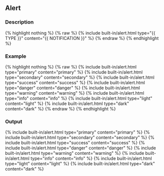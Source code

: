 ## Alert 

### Description

{% highlight nothing %}
{% raw %}
{% include built-in/alert.html type="{{ TYPE }}" content="{{ NOTIFICATION }}" %}
{% endraw %}
{% endhighlight %}

### Example

{% highlight nothing %}
{% raw %}
{% include built-in/alert.html type="primary" content="primary" %}
{% include built-in/alert.html type="secondary" content="secondary" %}
{% include built-in/alert.html type="success" content="success" %}
{% include built-in/alert.html type="danger" content="danger" %}
{% include built-in/alert.html type="warning" content="warning" %}
{% include built-in/alert.html type="info" content="info" %}
{% include built-in/alert.html type="light" content="light" %}
{% include built-in/alert.html type="dark" content="dark" %}
{% endraw %}
{% endhighlight %}

### Output

{% include built-in/alert.html type="primary" content="primary" %}
{% include built-in/alert.html type="secondary" content="secondary" %}
{% include built-in/alert.html type="success" content="success" %}
{% include built-in/alert.html type="danger" content="danger" %}
{% include built-in/alert.html type="warning" content="warning" %}
{% include built-in/alert.html type="info" content="info" %}
{% include built-in/alert.html type="light" content="light" %}
{% include built-in/alert.html type="dark" content="dark" %}